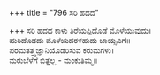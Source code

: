+++
title = "796 ಸರಿ ಹದದ"

+++
ಸರಿ ಹದದ ಕಾಳು ತಿರೆಯಪ್ಪಿದೊಡೆ ಮೊಳೆಯುವುದು।  
ಹುರಿದೊಡದು ಮೊಳೆಯದರಳಹುದು ಬಾಯ್ಸವಿಗೆ॥  
ಪರಮತತ್ತ್ವಜ್ಞಾನಿಯೊಡರಿಸುವ ಕರುಮಗಳು।  
ಮರುಬೆಳೆಗೆ ಬಿತ್ತಲ್ಲ - ಮಂಕುತಿಮ್ಮ॥  
